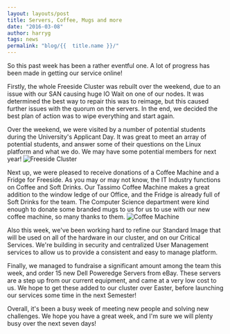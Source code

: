 ```yaml
---
layout: layouts/post
title: Servers, Coffee, Mugs and more
date: "2016-03-08"
author: harryg
tags: news
permalink: "blog/{{  title.name }}/"
---
```


So this past week has been a rather eventful one. A lot of progress has been made in getting our service online!

Firstly, the whole Freeside Cluster was rebuilt over the weekend, due to an issue with our SAN causing huge IO Wait on one of our nodes. It was determined the best way to repair this was to reimage, but this caused further issues with the quorum on the servers. In the end, we decided the best plan of action was to wipe everything and start again.

Over the weekend, we were visited by a number of potential students during the University's Applicant Day. It was great to meet an array of potential students, and answer some of their questions on the Linux platform and what we do. We may have some potential members for next year!
![Freeside Cluster](http://i.imgur.com/m3XeP3L.jpg)

Next up, we were pleased to receive donations of a Coffee Machine and a Fridge for Freeside. As you may or may not know, the IT Industry functions on Coffee and Soft Drinks. Our Tassimo Coffee Machine makes a great addition to the window ledge of our Office, and the Fridge is already full of Soft Drinks for the team. The Computer Science department were kind enough to donate some branded mugs to us for us to use with our new coffee machine, so many thanks to them.
![Coffee Machine](http://i.imgur.com/Eu3J2DT.jpg)

Also this week, we've been working hard to refine our Standard Image that will be used on all of the hardware in our cluster, and on our Critical Services. We're building in security and centralized User Management services to allow us to provide a consistent and easy to manage platform.

Finally, we managed to fundraise a significant amount among the team this week, and order 15 new Dell Poweredge Servers from eBay. These servers are a step up from our current equipment, and came at a very low cost to us. We hope to get these added to our cluster over Easter, before launching our services some time in the next Semester!

Overall, it's been a busy week of meeting new people and solving new challenges. We hope you have a great week, and I'm sure we will plenty busy over the next seven days!
